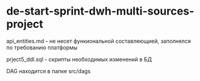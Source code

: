 # de-start-sprint-dwh-multi-sources-project

api_entities.md - не несет функиональной составляющией, заполнялся по требованию платформы

prject5_ddl.sql - скрипты необходимых изменений в БД

DAG находится в папке src/dags
